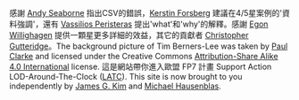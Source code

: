 感謝 [Andy Seaborne](https://twitter.com/andyseaborne) 指出CSV的錯誤，[Kerstin Forsberg](https://twitter.com/kerfors) 建議在4/5星案例的'資料強調'，還有 [Vassilios Peristeras](https://twitter.com/vassilios) 提出'what'和'why'的解釋。感謝 [Egon Willighagen](https://twitter.com/egonwillighagen) 提供一顆星更多詳細的效益，其它的貢獻者 [Christopher Gutteridge](http://www.ecs.soton.ac.uk/people/cjg)。The background picture of Tim Berners-Lee was taken by [Paul Clarke](http://paulclarke.com/) and licensed under the Creative Commons [Attribution-Share Alike 4.0 International](https://creativecommons.org/licenses/by-sa/4.0/deed.en) license. 這是網站帶你進入歐盟 FP7 計畫 Support Action LOD-Around-The-Clock ([LATC](http://cordis.europa.eu/project/rcn/95552_en.html)). This site is now brought to you independently by [James G. Kim](http://jayg.org/) and [Michael Hausenblas](http://mhausenblas.info/).
